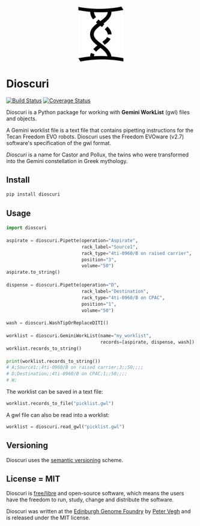 <p align="center">
<img alt="Dioscuri logo" title="Dioscuri" src="https://raw.githubusercontent.com/Edinburgh-Genome-Foundry/Dioscuri/main/images/Dioscuri.png" width="120">
</p>

# Dioscuri

[![Build Status](https://app.travis-ci.com/Edinburgh-Genome-Foundry/Dioscuri.svg?branch=main)](https://app.travis-ci.com/Edinburgh-Genome-Foundry/Dioscuri)
[![Coverage Status](https://coveralls.io/repos/github/Edinburgh-Genome-Foundry/Dioscuri/badge.svg?branch=main)](https://coveralls.io/github/Edinburgh-Genome-Foundry/Dioscuri?branch=main)

Dioscuri is a Python package for working with **Gemini WorkList** (gwl) files and objects.

A Gemini worklist file is a text file that contains pipetting instructions for the Tecan Freedom EVO robots. Dioscuri uses the Freedom EVOware (v2.7) software's specification of the gwl format.

*Dioscuri* is a name for Castor and Pollux, the twins who were transformed into the Gemini constellation in Greek mythology.

## Install

```bash
pip install dioscuri
```

## Usage

```python
import dioscuri

aspirate = dioscuri.Pipette(operation="Aspirate",
                            rack_label="Source1",
                            rack_type="4ti-0960/B on raised carrier",
                            position="3",
                            volume="50")
aspirate.to_string()

dispense = dioscuri.Pipette(operation="D",
                            rack_label="Destination",
                            rack_type="4ti-0960/B on CPAC",
                            position="1", 
                            volume="50")

wash = dioscuri.WashTipOrReplaceDITI()

worklist = dioscuri.GeminiWorkList(name="my_worklist",
                                   records=[aspirate, dispense, wash])
worklist.records_to_string()

print(worklist.records_to_string())
# A;Source1;;4ti-0960/B on raised carrier;3;;50;;;;
# D;Destination;;4ti-0960/B on CPAC;1;;50;;;;
# W;
```

The worklist can be saved in a text file:

```python
worklist.records_to_file("picklist.gwl")
```

A gwl file can also be read into a worklist:

```python
worklist = dioscuri.read_gwl("picklist.gwl")
```

## Versioning

Dioscuri uses the [semantic versioning](https://semver.org) scheme.

## License = MIT

Dioscuri is [free/libre](https://www.gnu.org/philosophy/free-sw.en.html) and open-source software, which means the users have the freedom to run, study, change and distribute the software.

Dioscuri was written at the [Edinburgh Genome Foundry](https://edinburgh-genome-foundry.github.io/) by [Peter Vegh](https://github.com/veghp) and is released under the MIT license.
